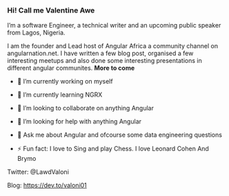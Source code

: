 ### Hi! Call me Valentine Awe

I’m a software Engineer, a technical writer and an upcoming public speaker from Lagos, Nigeria. 

I am the founder and Lead host of Angular Africa a community channel on angularnation.net. I have written a few blog post, organised a few interesting meetups and also done some interesting presentations in different angular communites.  **More to come**

- 🔭 I’m currently working on myself
- 🌱 I’m currently learning NGRX
- 👯 I’m looking to collaborate on anything Angular
- 🤔 I’m looking for help with anything Angular
- 💬 Ask me about Angular and ofcourse some data engineering questions

- ⚡ Fun fact: I love to Sing and play Chess. I love Leonard Cohen And Brymo

Twitter: @LawdValoni 

Blog: https://dev.to/valoni01
